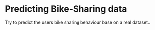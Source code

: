 # Predicting Bike-Sharing data

Try to predict the users bike sharing behaviour base on a real dataset..

